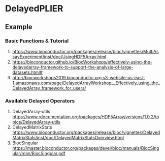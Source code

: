 # DelayedPLIER

## Example


### Basic Functions & Tutorial
1. https://www.bioconductor.org/packages/release/bioc/vignettes/MultiAssayExperiment/inst/doc/UsingHDF5Array.html
2. https://bioconductor.github.io/BiocWorkshops/effectively-using-the-delayedarray-framework-to-support-the-analysis-of-large-datasets.html#
3. http://biocworkshops2019.bioconductor.org.s3-website-us-east-1.amazonaws.com/page/DelayedArrayWorkshop__Effectively_using_the_DelayedArray_framework_for_users/


### Available Delayed Operators
1. DelayedArray-utils
https://www.rdocumentation.org/packages/HDF5Array/versions/1.0.2/topics/DelayedArray-utils
2. DelayedMatrixStats
https://www.bioconductor.org/packages/release/bioc/vignettes/DelayedMatrixStats/inst/doc/DelayedMatrixStatsOverview.html
3. BiocSingular
https://master.bioconductor.org/packages/devel/bioc/manuals/BiocSingular/man/BiocSingular.pdf
